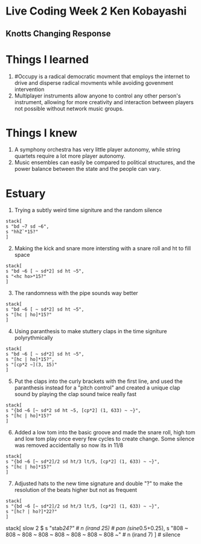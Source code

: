 # Live Coding Week 2 Ken Kobayashi

## Knotts Changing Response

# Things I learned
1. #Occupy is a radical democratic movment that employs the internet to drive and disperse radical movments while avoiding govenment intervention
2. Multiplayer instruments allow anyone to control any other person's instrument, allowing for more creativity and interaction between players not possible without network music groups.

# Things I knew
1. A symphony orchestra has very little player autonomy, while string quartets require a lot more player autonomy.
2. Music ensembles can easily be compared to political structures, and the power balance between the state and the people can vary.

# Estuary

1. Trying a subtly weird time signiture and the random silence
```
stack[
s "bd ~7 sd ~6",
s "hhZ`*15?"
]
```

2. Making the kick and snare more intersting with a snare roll and ht to fill space
``` 
stack[
s "bd ~6 [ ~ sd*2] sd ht ~5",
s "<hc ho>*15?" 
] 
```

3. The randomness with the pipe sounds way better
```
stack[
s "bd ~6 [ ~ sd*2] sd ht ~5",
s "[hc | ho]*15?" 
] 
```

4. Using paranthesis to make stuttery claps in the time signiture polyrythmically
```
stack[
s "bd ~6 [ ~ sd*2] sd ht ~5",
s "[hc | ho]*15?",
s "[cp*2 ~](3, 15)"
]
```

5. Put the claps into the curly brackets with the first line, and used the paranthesis instead for a "pitch control" and created a unique clap sound by playing the clap sound twice really fast
```
stack[
s "{bd ~6 [~ sd*2 sd ht ~5, [cp*2] (1, 633) ~ ~}",
s "[hc | ho]*15?"
]
```

6. Added a low tom into the basic groove and made the snare roll, high tom and low tom play once every few cycles to create change. Some silence was removed accidentally so now its in 11/8
```
stack[
s "{bd ~6 [~ sd*2]/2 sd ht/3 lt/5, [cp*2] (1, 633) ~ ~}",
s "[hc | ho]*15?"
]
```

7. Adjusted hats to the new time signature and double "?" to make the resolution of the beats higher but not as frequent
```
stack[
s "{bd ~6 [~ sd*2]/2 sd ht/3 lt/5, [cp*2] (1, 633) ~ ~}",
s "[hc? | ho?]*22?"
]
````


stack[
slow 2 $ s "stab*24?" # n (irand 25)  # pan (sine*0.5+0.25),
s "808 ~ 808 ~ 808 ~ 808 ~ 808 ~ 808 ~ 808 ~ 808 ~" # n (irand 7)
] # silence